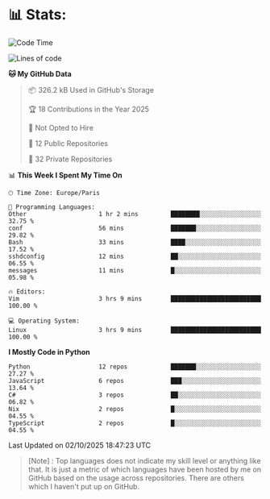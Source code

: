 

<h1>📊 Stats:</h1>

<!--START_SECTION:waka-->
![Code Time](http://img.shields.io/badge/Code%20Time-953%20hrs%2051%20mins-blue)

![Lines of code](https://img.shields.io/badge/From%20Hello%20World%20I%27ve%20Written-6.8%20million%20lines%20of%20code-blue)

**🐱 My GitHub Data** 

> 📦 326.2 kB Used in GitHub's Storage 
 > 
> 🏆 18 Contributions in the Year 2025
 > 
> 🚫 Not Opted to Hire
 > 
> 📜 12 Public Repositories 
 > 
> 🔑 32 Private Repositories 
 > 
📊 **This Week I Spent My Time On** 

```text
🕑︎ Time Zone: Europe/Paris

💬 Programming Languages: 
Other                    1 hr 2 mins         ████████░░░░░░░░░░░░░░░░░   32.75 % 
conf                     56 mins             ███████░░░░░░░░░░░░░░░░░░   29.82 % 
Bash                     33 mins             ████░░░░░░░░░░░░░░░░░░░░░   17.52 % 
sshdconfig               12 mins             ██░░░░░░░░░░░░░░░░░░░░░░░   06.55 % 
messages                 11 mins             █░░░░░░░░░░░░░░░░░░░░░░░░   05.98 % 

🔥 Editors: 
Vim                      3 hrs 9 mins        █████████████████████████   100.00 % 

💻 Operating System: 
Linux                    3 hrs 9 mins        █████████████████████████   100.00 % 
```

**I Mostly Code in Python** 

```text
Python                   12 repos            ███████░░░░░░░░░░░░░░░░░░   27.27 % 
JavaScript               6 repos             ███░░░░░░░░░░░░░░░░░░░░░░   13.64 % 
C#                       3 repos             ██░░░░░░░░░░░░░░░░░░░░░░░   06.82 % 
Nix                      2 repos             █░░░░░░░░░░░░░░░░░░░░░░░░   04.55 % 
TypeScript               2 repos             █░░░░░░░░░░░░░░░░░░░░░░░░   04.55 % 
```




 Last Updated on 02/10/2025 18:47:23 UTC
<!--END_SECTION:waka-->

 > [Note] : Top languages does not indicate my skill level or anything like that. It is just a metric of which languages have been hosted by me on GitHub based on the usage across repositories. There are others which I haven't put up on GitHub.</span>
